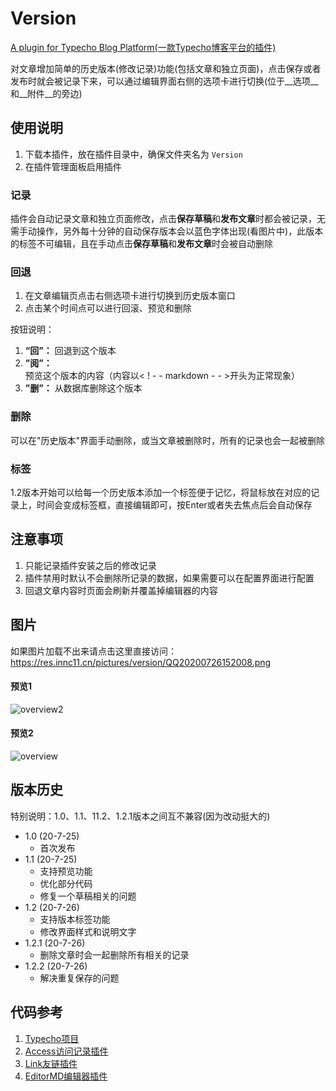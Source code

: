 # Version

[A plugin for Typecho Blog Platform(一款Typecho博客平台的插件)](https://github.com/innc11/Version)

对文章增加简单的历史版本(修改记录)功能(包括文章和独立页面)，点击保存或者发布时就会被记录下来，可以通过编辑界面右侧的选项卡进行切换(位于__选项__和__附件__的旁边)

## 使用说明

1. 下载本插件，放在插件目录中，确保文件夹名为 `Version`
2. 在插件管理面板启用插件

### 记录

插件会自动记录文章和独立页面修改，点击**保存草稿**和**发布文章**时都会被记录，无需手动操作，另外每十分钟的自动保存版本会以蓝色字体出现(看图片中)，此版本的标签不可编辑，且在手动点击**保存草稿**和**发布文章**时会被自动删除

### 回退

1. 在文章编辑页点击右侧选项卡进行切换到历史版本窗口
2. 点击某个时间点可以进行回滚、预览和删除

按钮说明：

1. **“回”：** 回退到这个版本
2. **”阅”：** 预览这个版本的内容（内容以< ! - - markdown - - >开头为正常现象）
3. **”删”：** 从数据库删除这个版本

### 删除

可以在"历史版本"界面手动删除，或当文章被删除时，所有的记录也会一起被删除

### 标签

1.2版本开始可以给每一个历史版本添加一个标签便于记忆，将鼠标放在对应的记录上，时间会变成标签框，直接编辑即可，按Enter或者失去焦点后会自动保存

## 注意事项

1. 只能记录插件安装之后的修改记录
2. 插件禁用时默认不会删除所记录的数据，如果需要可以在配置界面进行配置
3. 回退文章内容时页面会刷新并覆盖掉编辑器的内容

## 图片

如果图片加载不出来请点击这里直接访问：https://res.innc11.cn/pictures/version/QQ20200726152008.png

#### 预览1

![overview2](https://res.innc11.cn/pictures/version/2020-07-26152730.png)

#### 预览2

![overview](https://res.innc11.cn/pictures/version/QQ20200726152008.png)

## 版本历史

特别说明：1.0、1.1、11.2、1.2.1版本之间互不兼容(因为改动挺大的)

- 1.0 (20-7-25)
  - 首次发布
- 1.1 (20-7-25)
  - 支持预览功能
  - 优化部分代码
  - 修复一个草稿相关的问题
- 1.2 (20-7-26)
  - 支持版本标签功能
  - 修改界面样式和说明文字
- 1.2.1 (20-7-26)
  - 删除文章时会一起删除所有相关的记录
- 1.2.2 (20-7-26)
  - 解决重复保存的问题

## 代码参考

1. [Typecho项目](https://github.com/typecho/typecho)
2. [Access访问记录插件](https://github.com/kokororin/typecho-plugin-Access)
2. [Link友链插件](http://www.imhan.com/archives/typecho-links)
3. [EditorMD编辑器插件](https://dt27.org/php/editormd-for-typecho)

